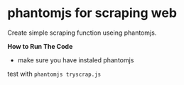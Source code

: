 phantomjs for scraping web
==============

Create simple scraping function useing phantomjs.

**How to Run The Code**
- make sure you have instaled phantomjs

test with
`phantomjs tryscrap.js`